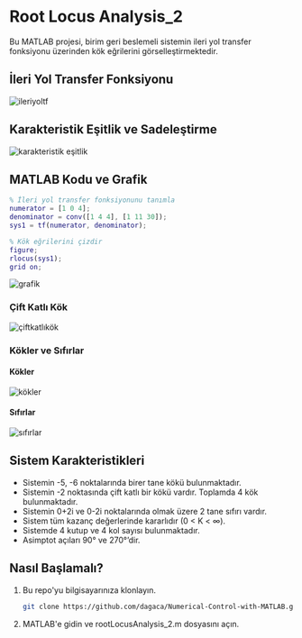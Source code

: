 # Root Locus Analysis_2
Bu MATLAB projesi, birim geri beslemeli sistemin ileri yol transfer fonksiyonu üzerinden kök eğrilerini görselleştirmektedir.

## İleri Yol Transfer Fonksiyonu

![ileriyoltf](https://github.com/dagaca/Numerical-Control-with-MATLAB/assets/80363244/cc045937-67be-409a-92eb-4c787aad531a)


## Karakteristik Eşitlik ve Sadeleştirme

![karakteristik eşitlik](https://github.com/dagaca/Numerical-Control-with-MATLAB/assets/80363244/cbb22ac5-ea99-4ddc-a021-5f228c362856)


## MATLAB Kodu ve Grafik
```matlab
% İleri yol transfer fonksiyonunu tanımla
numerator = [1 0 4];
denominator = conv([1 4 4], [1 11 30]);
sys1 = tf(numerator, denominator);

% Kök eğrilerini çizdir
figure;
rlocus(sys1);
grid on;
```
![grafik](https://github.com/dagaca/Numerical-Control-with-MATLAB/assets/80363244/7e959197-d801-4f23-ae6b-9d0cbb0ba438)


### Çift Katlı Kök

![çiftkatlıkök](https://github.com/dagaca/Numerical-Control-with-MATLAB/assets/80363244/08de63db-16ba-4375-9ea9-eff9faf7bc83)

### Kökler ve Sıfırlar

#### Kökler

![kökler](https://github.com/dagaca/Numerical-Control-with-MATLAB/assets/80363244/774e93ac-444f-4393-96da-8b793117927a)


#### Sıfırlar

![sıfırlar](https://github.com/dagaca/Numerical-Control-with-MATLAB/assets/80363244/6b921568-074a-48e1-8d7f-b0a92d122abb)


## Sistem Karakteristikleri

- Sistemin -5, -6 noktalarında birer tane kökü bulunmaktadır.
- Sistemin -2 noktasında çift katlı bir kökü vardır. Toplamda 4 kök bulunmaktadır.
- Sistemin 0+2i ve 0-2i noktalarında olmak üzere 2 tane sıfırı vardır.
- Sistem tüm kazanç değerlerinde kararlıdır (0 < K < ∞).
- Sistemde 4 kutup ve 4 kol sayısı bulunmaktadır.
- Asimptot açıları 90° ve 270°’dir.


## Nasıl Başlamalı?
1. Bu repo'yu bilgisayarınıza klonlayın.
   ```bash
   git clone https://github.com/dagaca/Numerical-Control-with-MATLAB.git
   ```
2. MATLAB'e gidin ve rootLocusAnalysis_2.m dosyasını açın.
